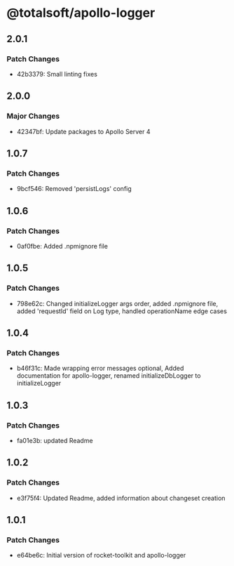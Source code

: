# @totalsoft/apollo-logger

## 2.0.1

### Patch Changes

- 42b3379: Small linting fixes

## 2.0.0

### Major Changes

- 42347bf: Update packages to Apollo Server 4

## 1.0.7

### Patch Changes

- 9bcf546: Removed 'persistLogs' config

## 1.0.6

### Patch Changes

- 0af0fbe: Added .npmignore file

## 1.0.5

### Patch Changes

- 798e62c: Changed initializeLogger args order, added .npmignore file, added 'requestId' field on Log type, handled operationName edge cases

## 1.0.4

### Patch Changes

- b46f31c: Made wrapping error messages optional, Added documentation for apollo-logger, renamed initializeDbLogger to initializeLogger

## 1.0.3

### Patch Changes

- fa01e3b: updated Readme

## 1.0.2

### Patch Changes

- e3f75f4: Updated Readme, added information about changeset creation

## 1.0.1

### Patch Changes

- e64be6c: Initial version of rocket-toolkit and apollo-logger
